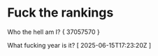 # Fuck the rankings

Who the hell am I?
{ 37057570 }

What fucking year is it?
[ 2025-06-15T17:23:20Z ]
